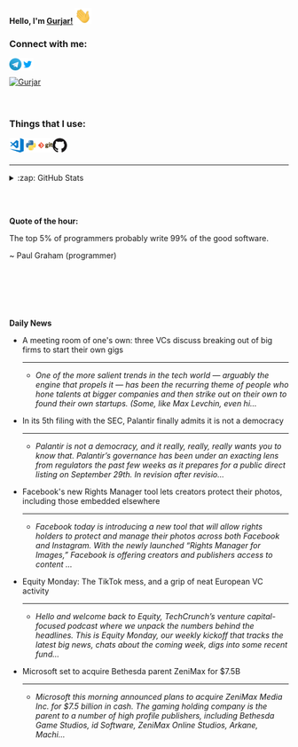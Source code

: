 #### Hello, I'm [Gurjar!](https://GurjarKing.github.io) <img src="https://raw.githubusercontent.com/ABSphreak/ABSphreak/master/gifs/Hi.gif" width="30px"></h2>


### Connect with me:

[<img align="left" alt="Gurjar | Telegram" width="22px" src="https://raw.githubusercontent.com/github/explore/80688e429a7d4ef2fca1e82350fe8e3517d3494d/topics/telegram/telegram.png" />][Telegram]
[<img align="left" alt="Gurjar | Twitter" width="22px" src="https://raw.githubusercontent.com/github/explore/80688e429a7d4ef2fca1e82350fe8e3517d3494d/topics/twitter/twitter.png" />][Twitter]
<br >
<br >
<a href="https://github.com/GurjarKing"><img src="https://komarev.com/ghpvc/?username=GurjarKing" alt="Gurjar" /></a> <br />
<br />
<br />
<!-- <br >

![](https://visitor-badge.glitch.me/badge?page_id=GurjarKing)

<br /> -->

### Things that I use:

[<img align="left" alt="Visual Studio Code" width="26px" src="https://raw.githubusercontent.com/github/explore/80688e429a7d4ef2fca1e82350fe8e3517d3494d/topics/visual-studio-code/visual-studio-code.png" />][VSCode]
[<img align="left" alt="Python" width="26px" src="https://raw.githubusercontent.com/github/explore/80688e429a7d4ef2fca1e82350fe8e3517d3494d/topics/python/python.png" />][Python]
[<img align="left" alt="Git" width="26px" src="https://raw.githubusercontent.com/github/explore/80688e429a7d4ef2fca1e82350fe8e3517d3494d/topics/git/git.png" />][Git]
[<img align="left" alt="GitHub" width="26px" src="https://raw.githubusercontent.com/github/explore/78df643247d429f6cc873026c0622819ad797942/topics/github/github.png" />][Github]

<br />
<br />

---
<details>
  <summary>:zap: GitHub Stats</summary>

<img align="left" alt="Gurjar's Github Stats" src="https://github-readme-stats.vercel.app/api?username=GurjarKing&show_icons=true&hide_border=true&count_private=true&include_all_commit=true&theme=algolia" />

</details>

<!-- ### 🔔 My latest tweet
<a href="https://twitter.com/Gurjar_King43" target="_blank">
	<img src="https://github.com/GurjarKing/GurjarKing/raw/master/tweet.png" width="70%" align="center" alt="Click to view on Twitter" title="My latest tweet, as an image"/>
</a> -->
<br>

<pre>

</pre>

**Quote of the hour:**

The top 5% of programmers probably write 99% of the good software.

~ Paul Graham (programmer)
<pre>

</pre>
<br>
<pre>


</pre>
<strong>Daily News</strong>
  
  - A meeting room of one's own: three VCs discuss breaking out of big firms to start their own gigs
     <hr/>
     
      - *One of the more salient trends in the tech world — arguably the engine that propels it — has been the recurring theme of people who hone talents at bigger companies and then strike out on their own to found their own startups. (Some, like Max Levchin, even hi…*
     
  - In its 5th filing with the SEC, Palantir finally admits it is not a democracy
      <hr/>
      
      - *Palantir is not a democracy, and it really, really, really wants you to know that. Palantir’s governance has been under an exacting lens from regulators the past few weeks as it prepares for a public direct listing on September 29th. In revision after revisio…*
      
  - Facebook's new Rights Manager tool lets creators protect their photos, including those embedded elsewhere
      <hr/>
      
      - *Facebook today is introducing a new tool that will allow rights holders to protect and manage their photos across both Facebook and Instagram. With the newly launched “Rights Manager for Images,” Facebook is offering creators and publishers access to content …*
      
  - Equity Monday: The TikTok mess, and a grip of neat European VC activity
      <hr/>
      
      - *Hello and welcome back to Equity, TechCrunch’s venture capital-focused podcast where we unpack the numbers behind the headlines. This is Equity Monday, our weekly kickoff that tracks the latest big news, chats about the coming week, digs into some recent fund…*
       
  - Microsoft set to acquire Bethesda parent ZeniMax for $7.5B
      <hr/>
       
       - *Microsoft this morning announced plans to acquire ZeniMax Media Inc. for $7.5 billion in cash. The gaming holding company is the parent to a number of high profile publishers, including Bethesda Game Studios, id Software, ZeniMax Online Studios, Arkane, Machi…*
      

<br />

[VSCode]: https://code.visualstudio.com/
[Python]: https://www.python.org/
[Git]: https://git-scm.com/
[Github]: https://github.com/
[Telegram]: https://t.me/Gurjar_King/
[Twitter]: https://twitter.com/Gurjar_King43/
